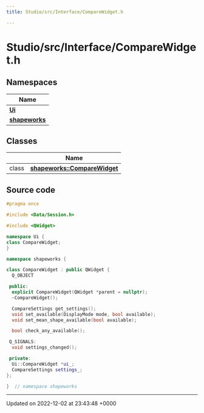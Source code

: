 ```yaml
---
title: Studio/src/Interface/CompareWidget.h

---
```


# Studio/src/Interface/CompareWidget.h



## Namespaces

| Name           |
| -------------- |
| **[Ui](../Namespaces/namespaceUi.md)**  |
| **[shapeworks](../Namespaces/namespaceshapeworks.md)**  |

## Classes

|                | Name           |
| -------------- | -------------- |
| class | **[shapeworks::CompareWidget](../Classes/classshapeworks_1_1CompareWidget.md)**  |




## Source code

```cpp
#pragma once

#include <Data/Session.h>

#include <QWidget>

namespace Ui {
class CompareWidget;
}

namespace shapeworks {

class CompareWidget : public QWidget {
  Q_OBJECT

 public:
  explicit CompareWidget(QWidget *parent = nullptr);
  ~CompareWidget();

  CompareSettings get_settings();
  void set_available(DisplayMode mode, bool available);
  void set_mean_shape_available(bool available);

  bool check_any_available();

 Q_SIGNALS:
  void settings_changed();

 private:
  Ui::CompareWidget *ui_;
  CompareSettings settings_;
};

}  // namespace shapeworks
```


-------------------------------

Updated on 2022-12-02 at 23:43:48 +0000
